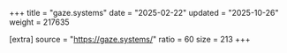 +++
title = "gaze.systems"
date = "2025-02-22"
updated = "2025-10-26"
weight = 217635

[extra]
source = "https://gaze.systems/"
ratio = 60
size = 213
+++

